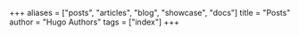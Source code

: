 +++
aliases = ["posts", "articles", "blog", "showcase", "docs"]
title = "Posts"
author = "Hugo Authors"
tags = ["index"]
+++
